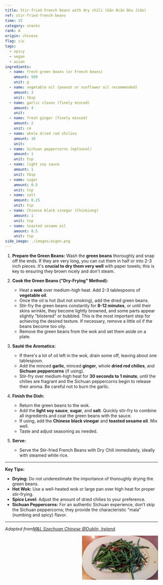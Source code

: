 ```yaml
---
title: Stir-fried French beans with dry chili (Gān Biān Dòu Jiǎo)
ref: stir-fried-french-beans
time: 25
category: snacks
rank: A
origin: chinese
flag: 🇨🇳
tags:
  - spicy
  - vegan
  - asian
ingredients:
  - name: fresh green beans (or French beans)
    amount: 500
    unit: g
  - name: vegetable oil (peanut or sunflower oil recommended)
    amount: 3
    unit: tbsp
  - name: garlic cloves (finely minced)
    amount: 4
    unit:
  - name: fresh ginger (finely minced)
    amount: 2
    unit: cm
  - name: whole dried red chilies
    amount: 10
    unit:
  - name: Sichuan peppercorns (optional)
    amount: 1
    unit: tsp
  - name: light soy sauce
    amount: 1
    unit: tbsp
  - name: sugar
    amount: 0.5
    unit: tsp
  - name: salt
    amount: 0.25
    unit: tsp
  - name: Chinese black vinegar (Chinkiang)
    amount: 1
    unit: tsp
  - name: toasted sesame oil
    amount: 0.5
    unit: tsp
side_image: ./images/aigen.png  
---
```


1.  **Prepare the Green Beans:** Wash the **green beans** thoroughly and snap off the ends. If they are very long, you can cut them in half or into 2-3 inch pieces. It's **crucial to dry them very well** with paper towels; this is key to ensuring they brown nicely and don't steam.

2.  **Cook the Green Beans ("Dry-Frying" Method):**
    * Heat a **wok** over medium-high heat. Add 2-3 tablespoons of **vegetable oil**.
    * Once the oil is hot (but not smoking), add the dried green beans.
    * Stir-fry the green beans constantly for **8-12 minutes**, or until their skins wrinkle, they become lightly browned, and some parts appear slightly "blistered" or bubbled. This is the most important step for achieving the desired texture. If necessary, remove a little oil if the beans become too oily.
    * Remove the green beans from the wok and set them aside on a plate.

3.  **Sauté the Aromatics:**
    * If there's a lot of oil left in the wok, drain some off, leaving about one tablespoon.
    * Add the minced **garlic**, minced **ginger**, whole **dried red chilies**, and **Sichuan peppercorns** (if using).
    * Stir-fry over medium-high heat for **30 seconds to 1 minute**, until the chilies are fragrant and the Sichuan peppercorns begin to release their aroma. Be careful not to burn the garlic.

4.  **Finish the Dish:**
    * Return the green beans to the wok.
    * Add the **light soy sauce**, **sugar**, and **salt**. Quickly stir-fry to combine all ingredients and coat the green beans with the sauce.
    * If using, add the **Chinese black vinegar** and **toasted sesame oil**. Mix well.
    * Taste and adjust seasoning as needed.

5.  **Serve:**
    * Serve the Stir-fried French Beans with Dry Chili immediately, ideally with steamed white rice.

---
**Key Tips:**
* **Drying:** Do not underestimate the importance of thoroughly drying the green beans.
* **Hot Wok:** Use a well-heated wok or large pan over high heat for proper stir-frying.
* **Spice Level:** Adjust the amount of dried chilies to your preference.
* **Sichuan Peppercorns:** For an authentic Sichuan experience, don't skip the Sichuan peppercorns; they provide the characteristic "mala" (numbing and spicy) flavor.


---

_Adapted from[M&L Szechuan Chinese @Dublin, Ireland](https://mlchineserestaurant.com/)._

<img src="images/stir-fried-french-beans.png" style="width:250px; float:right;"/>